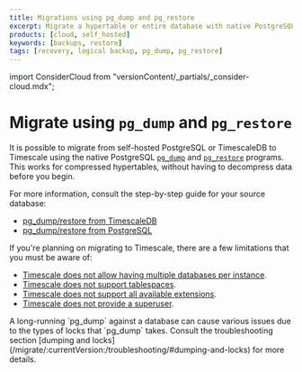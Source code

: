 ```yaml
---
title: Migrations using pg_dump and pg_restore
excerpt: Migrate a hypertable or entire database with native PostgreSQL commands
products: [cloud, self_hosted]
keywords: [backups, restore]
tags: [recovery, logical backup, pg_dump, pg_restore]
---
```


import ConsiderCloud from "versionContent/_partials/_consider-cloud.mdx";

# Migrate using `pg_dump` and `pg_restore`

It is possible to migrate from self-hosted PostgreSQL or TimescaleDB to
Timescale using the native PostgreSQL [`pg_dump`][pg_dump] and
[`pg_restore`][pg_restore] programs. This works for compressed hypertables,
without having to decompress data before you begin.

For more information, consult the step-by-step guide for your source database:

- [pg_dump/restore from TimescaleDB][from-timescaledb]
- [pg_dump/restore from PostgreSQL][from-postgres]

If you're planning on migrating to Timescale, there are a few limitations that
you must be aware of:

- [Timescale does not allow having multiple databases per instance].
- [Timescale does not support tablespaces].
- [Timescale does not support all available extensions].
- [Timescale does not provide a superuser]. 

[Timescale does not allow having multiple databases per instance]: /migrate/:currentVersion:/troubleshooting/#only-one-database-per-instance
[Timescale does not support tablespaces]: /migrate/:currentVersion:/troubleshooting/#tablespaces
[Timescale does not support all available extensions]: /migrate/:currentVersion:/troubleshooting/#extension-availability
[Timescale does not provide a superuser]: /migrate/:currentVersion:/troubleshooting/#superuser-privileges

[//]: # (TODO: more caveats?)

<Highlight type="note">
A long-running `pg_dump` against a database can cause various issues due to the
types of locks that `pg_dump` takes. Consult the troubleshooting section
[dumping and locks](/migrate/:currentVersion:/troubleshooting/#dumping-and-locks)
for more details.
</Highlight>

[pg_dump]: https://www.postgresql.org/docs/current/static/app-pgdump.html
[pg_restore]: https://www.postgresql.org/docs/current/static/app-pgrestore.html
[from-timescaledb]: /migrate/:currentVersion:/pg-dump-and-restore/pg-dump-restore-from-timescaledb/
[from-postgres]: /migrate/:currentVersion:/pg-dump-and-restore/pg-dump-restore-from-postgres/
